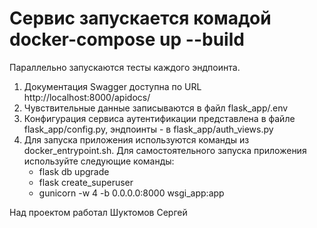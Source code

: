 # Сервис запускается комадой docker-compose up --build
Параллельно запускаются тесты каждого эндпоинта.  
1. Документация Swagger доступна по URL http://localhost:8000/apidocs/  
2. Чувствительные данные записываются в файл flask_app/.env  
3. Конфигурация сервиса аутентификации представлена в файле flask_app/config.py, эндпоинты - в flask_app/auth_views.py  
4. Для запуска приложения используются команды из docker_entrypoint.sh. Для самостоятельного запуска приложения используйте следующие команды:
   - flask db upgrade
   - flask create_superuser
   - gunicorn -w 4 -b 0.0.0.0:8000 wsgi_app:app  
   
Над проектом работал Шуктомов Сергей
